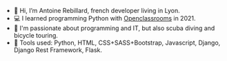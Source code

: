 - 👋 Hi, I’m Antoine Rebillard, french developer living in Lyon.
- 💻 I learned programming Python with [Openclassrooms](https://openclassrooms.com/) in 2021.
- 🚴 I'm passionate about programming and IT, but also scuba diving and bicycle touring.
- 🔧 Tools used: Python, HTML, CSS+SASS+Bootstrap, Javascript, Django, Django Rest Framework, Flask.

